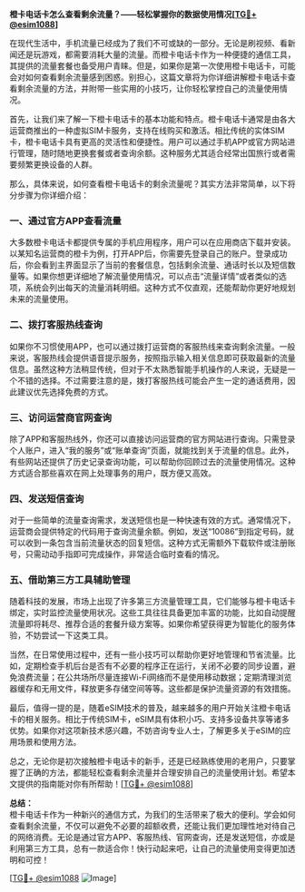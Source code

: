 **橙卡电话卡怎么查看剩余流量？——轻松掌握你的数据使用情况[[TG💪+ @esim1088](https://t.me/s/esim1088)]**

在现代生活中，手机流量已经成为了我们不可或缺的一部分。无论是刷视频、看新闻还是玩游戏，都需要消耗大量的流量。而橙卡电话卡作为一种便捷的通信工具，其提供的流量套餐也备受用户青睐。但是，如果你是第一次使用橙卡电话卡，可能会对如何查看剩余流量感到困惑。别担心，这篇文章将为你详细讲解橙卡电话卡查看剩余流量的方法，并附带一些实用的小技巧，让你轻松掌控自己的流量使用情况。

首先，让我们来了解一下橙卡电话卡的基本功能和特点。橙卡电话卡通常是由各大运营商推出的一种虚拟SIM卡服务，支持在线购买和激活。相比传统的实体SIM卡，橙卡电话卡具有更高的灵活性和便捷性。用户可以通过手机APP或官方网站进行管理，随时随地更换套餐或者查询余额。这种服务尤其适合经常出国旅行或者需要频繁更换设备的人群。

那么，具体来说，如何查看橙卡电话卡的剩余流量呢？其实方法非常简单，以下将分步骤为你详细介绍：

### **一、通过官方APP查看流量**
大多数橙卡电话卡都提供专属的手机应用程序，用户可以在应用商店下载并安装。以某知名运营商的橙卡为例，打开APP后，你需要先登录自己的账户。登录成功后，你会看到主界面显示了当前的套餐信息，包括剩余流量、通话时长以及短信数量等。如果你想更详细地了解流量使用情况，可以点击“流量详情”或者类似的选项，系统会列出每天的流量消耗明细。这种方式不仅直观，还能帮助你更好地规划未来的流量使用。

### **二、拨打客服热线查询**
如果你不习惯使用APP，也可以通过拨打运营商的客服热线来查询剩余流量。一般来说，客服热线会提供语音提示服务，按照指示输入相关信息即可获取最新的流量信息。虽然这种方法稍显传统，但对于不太熟悉智能手机操作的人来说，无疑是一个不错的选择。不过需要注意的是，拨打客服热线可能会产生一定的通话费用，因此建议优先选择免费的方式。

### **三、访问运营商官网查询**
除了APP和客服热线外，你还可以直接访问运营商的官方网站进行查询。只需登录个人账户，进入“我的服务”或“账单查询”页面，就能找到关于流量的信息。此外，有些网站还提供了历史记录查询功能，可以帮助你回顾过去的流量使用情况。这种方式适合那些喜欢在网上处理事务的用户，既方便又高效。

### **四、发送短信查询**
对于一些简单的流量查询需求，发送短信也是一种快速有效的方式。通常情况下，运营商会提供特定的代码用于查询流量余额。例如，发送“10086”到指定号码，就可以收到一条包含当前流量状态的回复短信。这种方式无需额外下载软件或注册账号，只需动动手指即可完成操作，非常适合临时查看的情况。

### **五、借助第三方工具辅助管理**
随着科技的发展，市场上出现了许多第三方流量管理工具，它们能够与橙卡电话卡绑定，实时监控流量使用状况。这些工具往往具备更加丰富的功能，比如自动提醒流量即将耗尽、推荐合适的套餐升级方案等。如果你希望获得更为智能化的服务体验，不妨尝试一下这类工具。

当然，在日常使用过程中，还有一些小技巧可以帮助你更好地管理和节省流量。比如，定期检查手机后台是否有不必要的程序正在运行，关闭不必要的同步设置，避免浪费流量；在公共场所尽量连接Wi-Fi网络而不是使用移动数据；定期清理浏览器缓存和无用文件，释放更多存储空间等等。这些都是保护流量资源的有效措施。

最后，值得一提的是，随着eSIM技术的普及，越来越多的用户开始关注橙卡电话卡的相关服务。相比于传统SIM卡，eSIM具有体积小巧、支持多设备共享等诸多优势。如果你对这项新技术感兴趣，不妨咨询专业人士，了解更多关于eSIM的应用场景和使用方法。

总之，无论你是初次接触橙卡电话卡的新手，还是已经熟练使用的老用户，只要掌握了正确的方法，都能轻松查看剩余流量并合理安排自己的流量使用计划。希望本文提供的指南能对你有所帮助！[[TG💪+ @esim1088](https://t.me/s/esim1088)]

**总结：**  
橙卡电话卡作为一种新兴的通信方式，为我们的生活带来了极大的便利。学会如何查看剩余流量，不仅可以避免不必要的超额收费，还能让我们更加理性地对待自己的网络消费。无论是通过官方APP、客服热线、官网查询，还是发送短信，亦或是利用第三方工具，总有一款适合你！快行动起来吧，让自己的流量使用变得更加透明和可控！

[[TG💪+ @esim1088](https://t.me/s/esim1088) ![Image](https://i.postimg.cc/4NQfJmqS/Snipaste-2025-05-13-00-14-12.png)]